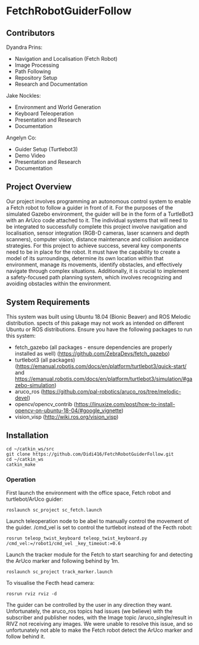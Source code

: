 # FetchRobotGuiderFollow
## Contributors
Dyandra Prins:
- Navigation and Localisation (Fetch Robot)
- Image Processing
- Path Following
- Repository Setup
- Research and Documentation

Jake Nockles:
- Environment and World Generation
- Keyboard Teleoperation
- Presentation and Research
- Documentation

Angelyn Co:
- Guider Setup (Turtlebot3)
- Demo Video
- Presentation and Research
- Documentation

## Project Overview
Our project involves programming an autonomous control system to enable a Fetch robot to follow a guider in front of it. For the purposes of the simulated Gazebo environment, the guider will be in the form of a TurtleBot3 with an ArUco code attached to it. The individual systems that will need to be integrated to successfully complete this project involve navigation and localisation, sensor integration (RGB-D cameras, laser scanners and depth scanners), computer vision, distance maintenance and collision avoidance strategies. For this project to achieve success, several key components need to be in place for the robot. It must have the capability to create a model of its surroundings, determine its own location within that environment, manage its movements, identify obstacles, and effectively navigate through complex situations. Additionally, it is crucial to implement a safety-focused path planning system, which involves recognizing and avoiding obstacles within the environment.

## System Requirements
This system was built using Ubuntu 18.04 (Bionic Beaver) and ROS Melodic distribution. spects of this pakage may not work as intended on different Ubuntu or ROS distributions. 
Ensure you have the following packages to run this system:
- fetch_gazebo (all packages - ensure dependencies are properly installed as well) (https://github.com/ZebraDevs/fetch_gazebo)
- turtlebot3 (all packages) (https://emanual.robotis.com/docs/en/platform/turtlebot3/quick-start/ and https://emanual.robotis.com/docs/en/platform/turtlebot3/simulation/#gazebo-simulation)
- aruco_ros (https://github.com/pal-robotics/aruco_ros/tree/melodic-devel)
- opencv/opencv_contrib (https://linuxize.com/post/how-to-install-opencv-on-ubuntu-18-04/#google_vignette)
- vision_visp (http://wiki.ros.org/vision_visp)
## Installation
```
cd ~/catkin_ws/src
git clone https://github.com/Didi416/FetchRobotGuiderFollow.git
cd ~/catkin_ws
catkin_make
```
### Operation
First launch the environment with the office space, Fetch robot and turtlebot/ArUco guider:
```
roslaunch sc_project sc_fetch.launch
```
Launch teleoperation node to be abel to manually control the movement of the guider. /cmd_vel is set to control the turtlebot instead of the Fecth robot:
```
rosrun teleop_twist_keyboard teleop_twist_keyboard.py /cmd_vel:=/robot1/cmd_vel _key_timeout:=0.6
```
Launch the tracker module for the Fetch to start searching for and detecting the ArUco marker and following behind by 1m. 
```
roslaunch sc_project track_marker.launch
```
To visualise the Fecth head camera:
```
rosrun rviz rviz -d 
```
The guider can be controlled by the user in any direction they want. Unfortunately, the aruco_ros topics had issues (we believe) with the subscriber and publisher nodes, with the Image topic /aruco_single/result in RIVZ not receiving any images. We were unable to resolve this issue, and so unfortunately not able to make the Fetch robot detect the ArUco marker and follow behind it.
